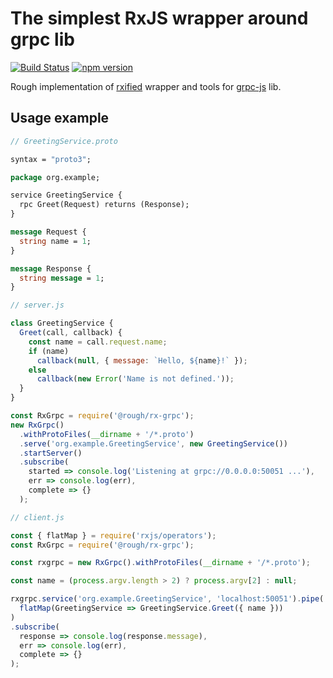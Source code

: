 # The simplest RxJS wrapper around grpc lib

[![Build Status](https://travis-ci.com/ihoro/rough-rx-grpc.svg?branch=master)](https://travis-ci.com/ihoro/rough-rx-grpc)
[![npm version](https://badge.fury.io/js/%40rough%2Frx-grpc.svg)](https://badge.fury.io/js/%40rough%2Frx-grpc)

Rough implementation of [rxified](https://npmjs.com/rxjs) wrapper and tools for [grpc-js](https://www.npmjs.com/package/@grpc/grpc-js) lib.

## Usage example

```proto
// GreetingService.proto

syntax = "proto3";

package org.example;

service GreetingService {
  rpc Greet(Request) returns (Response);
}

message Request {
  string name = 1;
}

message Response {
  string message = 1;
}
```

```js
// server.js

class GreetingService {
  Greet(call, callback) {
    const name = call.request.name;
    if (name)
      callback(null, { message: `Hello, ${name}!` });
    else
      callback(new Error('Name is not defined.'));
  }
}

const RxGrpc = require('@rough/rx-grpc');
new RxGrpc()
  .withProtoFiles(__dirname + '/*.proto')
  .serve('org.example.GreetingService', new GreetingService())
  .startServer()
  .subscribe(
    started => console.log('Listening at grpc://0.0.0.0:50051 ...'),
    err => console.log(err),
    complete => {}
  );
```

```js
// client.js

const { flatMap } = require('rxjs/operators');
const RxGrpc = require('@rough/rx-grpc');

const rxgrpc = new RxGrpc().withProtoFiles(__dirname + '/*.proto');

const name = (process.argv.length > 2) ? process.argv[2] : null;

rxgrpc.service('org.example.GreetingService', 'localhost:50051').pipe(
  flatMap(GreetingService => GreetingService.Greet({ name }))
)
.subscribe(
  response => console.log(response.message),
  err => console.log(err),
  complete => {}
);
```
